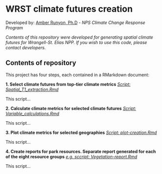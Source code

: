 # WRST climate futures creation
Developed by: [Amber Runyon, Ph.D](amber_runyon@nps.gov) - *NPS Climate Change Response Program*

*Contents of this repository were developed for generating spatial climate futures for Wrangell-St. Elias NPP. If you wish to use this code, please contact developers.*

## Contents of repository

This project has four steps, each contained in a RMarkdown document:

**1. Select climate futures from top-tier climate metrics**
[*Script: Spatial_T1_extraction.Rmd*](https://github.com/nationalparkservice/WRST-climate-futures/blob/main/Spatial_T1_extraction.Rmd)

This script...

**2. Calculate climate metrics for selected climate futures**
[*Script: Variable_calculations.Rmd*](https://github.com/nationalparkservice/WRST-climate-futures/blob/main/Variable_calculations.Rmd)


This script...

**3. Plot climate metrics for selected geographies**
[*Script: plot-creation.Rmd*](https://github.com/nationalparkservice/WRST-climate-futures/blob/main/plot-creation.Rmd.Rmd)


This script...


**4. Create reports for park resources. Separate report generated for each of the eight resource groups**
[*e.g. sccript: Vegetation-report.Rmd*](https://github.com/nationalparkservice/WRST-climate-futures/blob/main/Vegetation-report.Rmd)

This script...
